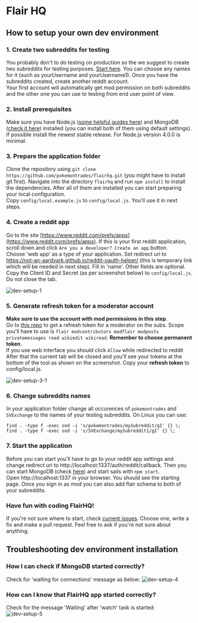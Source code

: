 # Flair HQ

## How to setup your own dev environment

### 1. Create two subreddits for testing

You probably don't to do testing on production so the we suggest to create two subreddits for testing purposes. [Start here](https://www.reddit.com/subreddits/create). You can choose any names for it (such as yourUsername and yourUsername1). Once you have the subreddits created, create another reddit account.  
Your first account will automatically get mod permission on both subreddits and the other one you can use to testing from end user point of view.

### 2. Install prerequisites

   Make sure you have Node.js ([some helpful guides here](https://nodejs.org/en/download/package-manager/)) and MongoDB ([check it here](https://docs.mongodb.com/manual/installation/)) installed (you can install both of them using default settings). If possible install the newest stable release. For Node.js version 4.0.0 is minimal.
   
### 3. Prepare the application folder 

   Clone the repository using `git clone https://github.com/pokemontrades/flairhq.git` (you might have to install git first). Navigate into the directory `flairhq` and run `npm install` to install the dependencies. After all of them are installed you can start preparing your local configuration.  
   Copy `config/local.example.js` to `config/local.js`. You'll use it in next steps.
   
### 4. Create a reddit app

   Go to the site [https://www.reddit.com/prefs/apps](https://www.reddit.com/prefs/apps). If this is your first reddit application, scroll down and click `Are you a developer? Create an app` button.  
   Choose 'web app' as a type of your application. Set redirect uri to https://not-an-aardvark.github.io/reddit-oauth-helper/ (this is temporary link which will be needed in next step). Fill in 'name'. Other fields are optional.  
   Copy the Client ID and Secret (as per screenshot below) to `config/local.js`. Do not close the tab.
   
   ![dev-setup-1](https://user-images.githubusercontent.com/15113729/31516749-e7a5bfc6-af99-11e7-92c4-1f3519aa0c41.png)


### 5. Generate refresh token for a moderator account

   **Make sure to use the account with mod permissions in this step**.  
   Go to [this repo](https://github.com/not-an-aardvark/reddit-oauth-helper) to get a refresh token for a moderator on the subs. Scope you'll have to use is `flair modcontributors modflair modposts privatemessages read wikiedit wikiread`. **Remember to choose permanent token**.  
   If you use web interface you should click `Allow` while redirected to reddit  
   After that the current tab will be closed and you'll see your tokens at the bottom of the tool as shown on the screenshot. Copy your **refresh token** to config/local.js.
   
  
   ![dev-setup-3-1](https://user-images.githubusercontent.com/15113729/31516886-528e0596-af9a-11e7-9dd8-509fa469d0b6.png)
	
### 6. Change subreddits names

   In your application folder change all occurences of `pokemontrades` and `SVExchange` to the names of your testing subreddits. On Linux you can use:
   
   ```
   find . -type f -exec sed -i 's/pokemontrades/mySubreddit/gI' {} \;
   find . -type f -exec sed -i 's/SVExchange/mySubreddit1/gI' {} \;
   ```

### 7. Start the application

   Before you can start you'll have to go to your reddit app settings and change redirect uri to http://localhost:1337/auth/reddit/callback. Then you can start MongoDB (check [here](https://docs.mongodb.com/manual/tutorial/manage-mongodb-processes/)) and start sails with `npm start`.  
   Open http://localhost:1337 in your browser. You should see the starting page. Once you sign in as mod you can also add flair schema to both of your subreddits.
	
### Have fun with coding FlairHQ!

   If you're not sure where to start, check [current issues](https://github.com/pokemontrades/flairhq/issues). Choose one, write a fix and make a pull request. Feel free to ask if you're not sure about anything.

## Troubleshooting dev environment installation

### How I can check if MongoDB started correctly?
Check for 'waiting for connections' message as below:
![dev-setup-4](https://user-images.githubusercontent.com/15113729/31516787-08c06e72-af9a-11e7-8472-b5222c23dc02.png)

### How can I know that FlairHQ app started correctly?
Check for the message 'Waiting' after 'watch' task is started:
![dev-setup-5](https://user-images.githubusercontent.com/15113729/31516795-0d06f46a-af9a-11e7-9aca-efb808a9d2bf.png)
